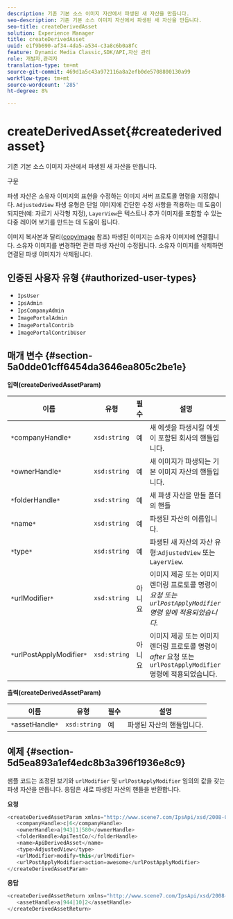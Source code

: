 ```yaml
---
description: 기존 기본 소스 이미지 자산에서 파생된 새 자산을 만듭니다.
seo-description: 기존 기본 소스 이미지 자산에서 파생된 새 자산을 만듭니다.
seo-title: createDerivedAsset
solution: Experience Manager
title: createDerivedAsset
uuid: e1f9b690-af34-4da5-a534-c3a8c6b0a8fc
feature: Dynamic Media Classic,SDK/API,자산 관리
role: 개발자,관리자
translation-type: tm+mt
source-git-commit: 469d1a5c43a972116a8a2efb0de5708800130a99
workflow-type: tm+mt
source-wordcount: '285'
ht-degree: 8%

---
```



# createDerivedAsset{#createderivedasset}

기존 기본 소스 이미지 자산에서 파생된 새 자산을 만듭니다.

구문

<!--<a id="section_FE43FF204ED644C2AC901AF45982E942"></a>-->

파생 자산은 소유자 이미지의 표현을 수정하는 이미지 서버 프로토콜 명령을 지정합니다. `AdjustedView` 파생 유형은 단일 이미지에 간단한 수정 사항을 적용하는 데 도움이 되지만(예: 자르기 사각형 지정), `LayerView`은 텍스트나 추가 이미지를 포함할 수 있는 다중 레이어 보기를 만드는 데 도움이 됩니다.

이미지 복사본과 달리([copyImage](../../../operations/c-operations-intro/c-methods/r-copy-image.md#reference-0785131e690b4ad08be69172023f35d0) 참조) 파생된 이미지는 소유자 이미지에 연결됩니다. 소유자 이미지를 변경하면 관련 파생 자산이 수정됩니다. 소유자 이미지를 삭제하면 연결된 파생 이미지가 삭제됩니다.

## 인증된 사용자 유형 {#authorized-user-types}

* `IpsUser`
* `IpsAdmin`
* `IpsCompanyAdmin`
* `ImagePortalAdmin`
* `ImagePortalContrib`
* `ImagePortalContribUser`

## 매개 변수 {#section-5a0dde01cff6454da3646ea805c2be1e}

**입력(createDerivedAssetParam)**

| 이름 | 유형 | 필수 | 설명 |
|---|---|---|---|
| `*`companyHandle`*` | `xsd:string` | 예 | 새 에셋을 파생시킬 에셋이 포함된 회사의 핸들입니다. |
| `*`ownerHandle`*` | `xsd:string` | 예 | 새 이미지가 파생되는 기본 이미지 자산의 핸들입니다. |
| `*`folderHandle`*` | `xsd:string` | 예 | 새 파생 자산을 만들 폴더의 핸들 |
| `*`name`*` | `xsd:string` | 예 | 파생된 자산의 이름입니다. |
| `*`type`*` | `xsd:string` | 예 | 파생된 새 자산의 자산 유형:`AdjustedView` 또는 `LayerView`. |
| `*`urlModifier`*` | `xsd:string` | 아니요 | 이미지 제공 또는 이미지 렌더링 프로토콜 명령이 *요청 또는 `urlPostApplyModifier` 명령 앞에 적용되었습니다.* |
| `*`urlPostApplyModifier`*` | `xsd:string` | 아니요 | 이미지 제공 또는 이미지 렌더링 프로토콜 명령이 *after* 요청 또는 `urlPostApplyModifier` 명령에 적용되었습니다. |

**출력(createDerivedAssetParam)**

| 이름 | 유형 | 필수 | 설명 |
|---|---|---|---|
| `*`assetHandle`*` | `xsd:string` | 예 | 파생된 자산의 핸들입니다. |

## 예제 {#section-5d5ea893a1ef4edc8b3a396f1936e8c9}

샘플 코드는 조정된 보기와 `urlModifier` 및 `urlPostApplyModifier` 임의의 값을 갖는 파생 자산을 만듭니다. 응답은 새로 파생된 자산의 핸들을 반환합니다.

**요청**

```java
<createDerivedAssetParam xmlns="http://www.scene7.com/IpsApi/xsd/2008-01-15">
   <companyHandle>c|6</companyHandle>
   <ownerHandle>a|943|1|580</ownerHandle>
   <folderHandle>ApiTestCo/</folderHandle>
   <name>ApiDerivedAsset</name>
   <type>AdjustedView</type>
   <urlModifier>modify=this</urlModifier>
   <urlPostApplyModifier>action=awesome</urlPostApplyModifier>
</createDerivedAssetParam>
```

**응답**

```java
<createDerivedAssetReturn xmlns="http://www.scene7.com/IpsApi/xsd/2008-01-15">
   <assetHandle>a|944|10|2</assetHandle>
</createDerivedAssetReturn>
```

